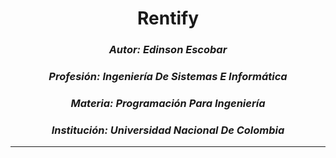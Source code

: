 <h1 align="center">Rentify</h1>

### <p align="center">*Autor:* *Edinson Escobar*</p>
### <center>*Profesión:* *Ingeniería De Sistemas E Informática*</center>
### <center>*Materia:* *Programación Para Ingeniería*</center>
### <center>*Institución:* *Universidad Nacional De Colombia*</center>

***
